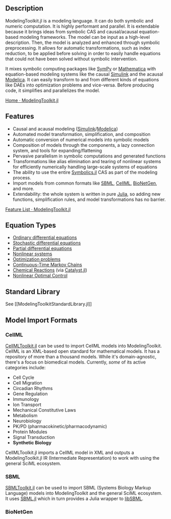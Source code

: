 
## Description

ModelingToolkit.jl is a modeling language. It can do both symbolic and numeric computation. It is highly performant and parallel. It is extendable because it brings ideas from symbolic CAS and causal/acausal equation-based modeling frameworks. The model can be input as a high-level description. Then, the model is analyzed and enhanced through symbolic preprocessing. It allows for automatic transformations, such as index reduction, to be applied before solving in order to easily handle equations that could not have been solved without symbolic intervention.

It mixes symbolic computing packages like [SymPy](https://www.sympy.org/en/index.html) or [Mathematica](https://www.wolfram.com/mathematica/) with equation-based modeling systems like the causal [Simulink](https://www.mathworks.com/products/simulink.html) and the acausal [Modelica](https://modelica.org/modelicalanguage.html). It can easily transform to and from different kinds of equations like DAEs into optimization problems and vice-versa. Before producing code, it simplifies and parallelizes the model.

[Home · ModelingToolkit.jl](https://docs.sciml.ai/ModelingToolkit/dev/)

## Features

- Causal and acausal modeling ([Simulink](https://www.mathworks.com/products/simulink.html)/[Modelica](https://modelica.org/modelicalanguage.html)) 
- Automated model transformation, simplification, and composition
- Automatic conversion of numerical models into symbolic models
- Composition of models through the components, a lazy connection system, and tools for expanding/flattening
- Pervasive parallelism in symbolic computations and generated functions
- Transformations like alias elimination and tearing of nonlinear systems for efficiently numerically handling large-scale systems of equations
- The ability to use the entire [Symbolics.jl](https://github.com/JuliaSymbolics/Symbolics.jl) CAS as part of the modeling process.
- Import models from common formats like [SBML](https://sbml.org/), [CellML](https://www.cellml.org/), [BioNetGen](https://bionetgen.org/), and more.
- Extendability: the whole system is written in pure [Julia](https://julialang.org/), so adding new functions, simplification rules, and model transformations has no barrier.

[Feature List · ModelingToolkit.jl](https://docs.sciml.ai/ModelingToolkit/dev/#Feature-List)

## Equation Types

- [Ordinary differential equations](https://www.wikiwand.com/en/Ordinary_differential_equation)
- [Stochastic differential equations](https://www.wikiwand.com/en/Stochastic_differential_equation)
- [Partial differential equations](https://www.wikiwand.com/en/Partial_differential_equation)
- [Nonlinear systems](https://www.wikiwand.com/en/Nonlinear_system)
- [Optimization problems](https://www.wikiwand.com/en/Optimization_problem)
- [Continuous-Time Markov Chains](https://www.wikiwand.com/en/Continuous-time_Markov_chain)
- [Chemical Reactions](https://www.wikiwand.com/en/Chemical_reaction_network_theory) (via [Catalyst.jl](https://docs.sciml.ai/Catalyst/stable/))
- [Nonlinear Optimal Control](https://www.wikiwand.com/en/Optimal_control)

## Standard Library

See [[ModelingToolkitStandardLibrary.jl]]

## Model Import Formats

### CellML

[CellMLToolkit.jl](https://docs.sciml.ai/CellMLToolkit/stable/) can be used to import CellML models into ModelingToolkit. CellML is an XML-based open standard for mathematical models. It has a repository of more than a thousand models. While it's domain-agnostic, there's a focus on biomedical models. Currently, *some* of its active categories include:
- Cell Cycle
- Cell Migration
- Circadian Rhythms
- Gene Regulation
- Immunology
- Ion Transport
- Mechanical Constitutive Laws
- Metabolism
- Neurobiology
- PK/PD (pharmacokinetic/pharmacodynamic)
- Protein Modules
- Signal Transduction
- **Synthetic Biology**

CellMLToolkit.jl imports a CellML model in XML and outputs a ModelingToolkit.jl IR (Intermediate Representation) to work with using the general SciML ecosystem. 

### SBML

[SBMLToolkit.jl](https://docs.sciml.ai/SBMLToolkit/stable/) can be used to import SBML (Systems Biology Markup Language) models into ModelingToolkit and the general SciML ecosystem. It uses [SBML.jl](https://github.com/LCSB-BioCore/SBML.jl) which in turn provides a Julia wrapper to [libSBML](https://sbml.org/software/libsbml/).

### BioNetGen

